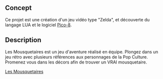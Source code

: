 
## Concept

Ce projet est une création d'un jeu vidéo type "Zelda", et découverte du langage LUA et le logiciel [Pico-8](https://www.lexaloffle.com/pico-8.php).

## Description 

Les Mousquetaires est un jeu d'aventure réalisé en équipe. 
Plongez dans un jeu rétro avec plusieurs références aux personnages de la Pop Culture. 
Promenez vous dans les décors afin de trouver un VRAI mousquetaire.

[Les Mousquetaires]()




